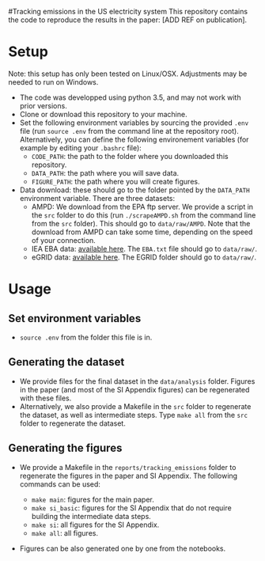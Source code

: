#Tracking emissions in the US electricity system
This repository contains the code to reproduce the results in the paper: [ADD REF on publication].

# Setup
Note: this setup has only been tested on Linux/OSX. Adjustments may be needed to run on Windows.
* The code was developped using python 3.5, and may not work with prior versions.
* Clone or download this repository to your machine.
* Set the following environment variables by sourcing the provided `.env` file (run `source .env` from the command line at the repository root). Alternatively, you can define the following environement variables (for example by editing your `.bashrc` file):
    * `CODE_PATH`: the path to the folder where you downloaded this repository.
    * `DATA_PATH`: the path where you will save data.
    * `FIGURE_PATH`: the path where you will create figures.
* Data download: these should go to the folder pointed by the `DATA_PATH` environment variable. There are three datasets:
    * AMPD: We download from the EPA ftp server. We provide a script in the `src` folder to do this (run `./scrapeAMPD.sh` from the command line from the `src` folder). This should go to `data/raw/AMPD`. Note that the download from AMPD can take some time, depending on the speed of your connection.
    * IEA EBA data: [available here](https://www.eia.gov/opendata/bulkfiles.php). The `EBA.txt` file should go to `data/raw/`.
    * eGRID data: [available here](https://www.epa.gov/energy/emissions-generation-resource-integrated-database-egrid). The EGRID folder should go to `data/raw/`.

# Usage
## Set environment variables
* `source .env` from the folder this file is in.

## Generating the dataset
* We provide files for the final dataset in the `data/analysis` folder. Figures in the paper (and most of the SI Appendix figures) can be regenerated with these files.
* Alternatively, we also provide a Makefile in the `src` folder to regenerate the dataset, as well as intermediate steps. Type `make all` from the `src` folder to regenerate the dataset.

## Generating the figures
* We provide a Makefile in the `reports/tracking_emissions` folder to regenerate the figures in the paper and SI Appendix. The following commands can be used:
    * `make main`: figures for the main paper.
    * `make si_basic`: figures for the SI Appendix that do not require building the intermediate data steps.
    * `make si`: all figures for the SI Appendix.
    * `make all`: all figures.

* Figures can be also generated one by one from the notebooks.
